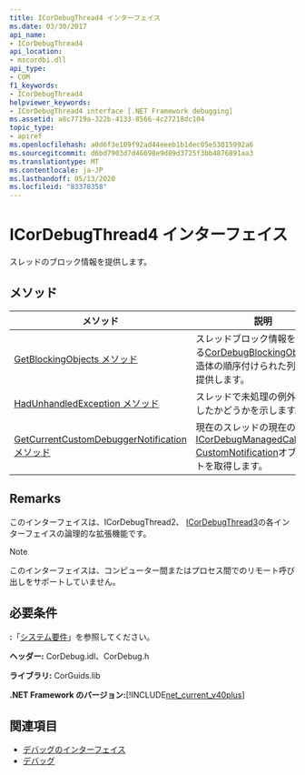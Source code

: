 ```yaml
---
title: ICorDebugThread4 インターフェイス
ms.date: 03/30/2017
api_name:
- ICorDebugThread4
api_location:
- mscordbi.dll
api_type:
- COM
f1_keywords:
- ICorDebugThread4
helpviewer_keywords:
- ICorDebugThread4 interface [.NET Framework debugging]
ms.assetid: a8c7719a-322b-4133-8566-4c27218dc104
topic_type:
- apiref
ms.openlocfilehash: a0d6f3e109f92ad44eeeb1b1dec05e53015992a6
ms.sourcegitcommit: d6bd7903d7d46698e9d89d3725f3bb4876891aa3
ms.translationtype: MT
ms.contentlocale: ja-JP
ms.lasthandoff: 05/13/2020
ms.locfileid: "83378358"
---
```

# <a name="icordebugthread4-interface"></a>ICorDebugThread4 インターフェイス
スレッドのブロック情報を提供します。  
  
## <a name="methods"></a>メソッド  
  
|メソッド|説明|  
|------------|-----------------|  
|[GetBlockingObjects メソッド](icordebugthread4-getblockingobjects-method.md)|スレッドブロック情報を提供する[CorDebugBlockingObject](cordebugblockingobject-structure.md)構造体の順序付けられた列挙体を提供します。|  
|[HadUnhandledException メソッド](icordebugthread4-hadunhandledexception-method.md)|スレッドで未処理の例外が発生したかどうかを示します。|  
|[GetCurrentCustomDebuggerNotification メソッド](icordebugthread4-getcurrentcustomdebuggernotification-method.md)|現在のスレッドの現在の[ICorDebugManagedCallback3:: CustomNotification](icordebugmanagedcallback3-customnotification-method.md)オブジェクトを取得します。|  
  
## <a name="remarks"></a>Remarks  
 このインターフェイスは、ICorDebugThread2、 [ICorDebugThread3](icordebugthread3-interface.md)の各インターフェイスの論理的な拡張機能です。  
  
> [!NOTE]
> このインターフェイスは、コンピューター間またはプロセス間でのリモート呼び出しをサポートしていません。  
  
## <a name="requirements"></a>必要条件  
 **:**「[システム要件](../../get-started/system-requirements.md)」を参照してください。  
  
 **ヘッダー:** CorDebug.idl、CorDebug.h  
  
 **ライブラリ:** CorGuids.lib  
  
 **.NET Framework のバージョン:**[!INCLUDE[net_current_v40plus](../../../../includes/net-current-v40plus-md.md)]  
  
## <a name="see-also"></a>関連項目

- [デバッグのインターフェイス](debugging-interfaces.md)
- [デバッグ](index.md)
